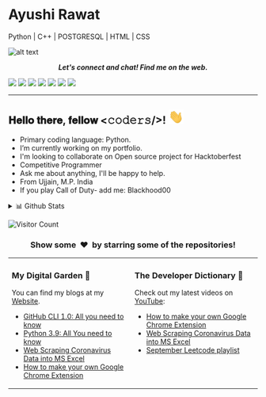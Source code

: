 # Ayushi Rawat

Python | C++ | POSTGRESQL | HTML | CSS

![alt text](https://github.com/ayushi7rawat/Python-Bootcamp/blob/master/PhotoGrid_1599195115056.jpg)
<p align="center">
  <b><i>Let's connect and chat! Find me on the web.</i></b>

[<img height="30" src="https://img.shields.io/badge/twitter-%231DA1F2.svg?&style=for-the-badge&logo=twitter&logoColor=white" />][twitter]
[<img height="30" src = "https://img.shields.io/badge/Youtube-%23E4405F.svg?&style=for-the-badge&logo=Youtube&logoColor=white">][Youtube] 
[<img height="30" src="https://img.shields.io/badge/Hashnode-%230077B5.svg?&style=for-the-badge&logo=Hashnode&logoColor=white" />][Hashnode]
[<img height="30" src = "https://img.shields.io/badge/gmail-c14438?&style=for-the-badge&logo=gmail&logoColor=white">][gmail] 
[<img height="30" src="https://img.shields.io/badge/linkedin-blue.svg?&style=for-the-badge&logo=linkedin&logoColor=white" />][LinkedIn]
[<img height="30" src="https://img.shields.io/badge/-Medium-000000.svg?&style=for-the-badge&logo=Medium&logoColor=white" />][Medium]
[<img height="30" src = "https://img.shields.io/badge/Facebook-036be4.svg?&style=for-the-badge&logo=facebook&logoColor=white">][Facebook]
<br />
<hr />


<h2> 𝐇𝐞𝐥𝐥𝐨 𝐭𝐡𝐞𝐫𝐞, 𝐟𝐞𝐥𝐥𝐨𝐰 <𝚌𝚘𝚍𝚎𝚛𝚜/>! <img src="https://raw.githubusercontent.com/ABSphreak/ABSphreak/master/gifs/Hi.gif" width="30px"></h2>
<!-- Namaste 🙏 -->
 <!--<img align="right" height="270px" alt="GIF" src="https://i.pinimg.com/originals/e4/26/70/e426702edf874b181aced1e2fa5c6cde.gif" /> -->
 
* Primary coding language: Python.
* I’m currently working on my portfolio.
* I'm looking to collaborate on Open source project for Hacktoberfest
* Competitive Programmer
* Ask me about anything, I'll be happy to help.
* From Ujjain, M.P. India
* If you play Call of Duty- add me: Blackhood00

<table><tr><td valign="top" width="33%">

### My Digital Garden 🌱
You can find my blogs at my [Website](https://ayushirawat.com).
- [GitHub CLI 1.0: All you need to know](https://ayushirawat.com/github-cli-10-all-you-need-to-know)
- [Python 3.9: All You need to know](https://ayushirawat.com/python-39-all-you-need-to-know)
- [Web Scraping Coronavirus Data into MS Excel](https://ayushirawat.com/web-scraping-coronavirus-data-into-ms-excel)
- [How to make your own Google Chrome Extension](https://ayushirawat.com/how-to-make-your-own-google-chrome-extension-1)

</td>
<td valign="top" width="34%">

### The Developer Dictionary 🌱
Check out my latest videos on [YouTube](https://www.youtube.com/ayushirawat):
- [How to make your own Google Chrome Extension](https://www.youtube.com/watch?v=ZWbPtPHR4hY)
- [Web Scraping Coronavirus Data into MS Excel](https://www.youtube.com/watch?v=CTRYYz1u7Y8)
- [September Leetcode playlist](https://www.youtube.com/playlist?list=PLjaO05BrsbIP4_rYhYjB95q-IpxoIXmlm)
</td>

 <details>
<summary>📊 Github Stats</summary>

<p align="center"> <img src="https://github-readme-stats.vercel.app/api?username=ayushi7rawat&show_icons=true&theme=gotham" alt="Ayushi Rawat | Stats" />

</details>


 ![Visitor Count](https://profile-counter.glitch.me/{ayushi7rawat}/count.svg)
 
 
<h3 align="center">Show some &nbsp;❤️&nbsp; by starring some of the repositories!</h3>

[twitter]: https://twitter.com/ayushi7rawat
[youtube]: https://youtube.com/ayushirawat
[Hashnode]: https://ayushirawat.com
[gmail]: https://gmail.com
[linkedin]: https://www.linkedin.com/in/ayushi7rawat/
[Medium]: https://medium.com/@ayushi7rawat
[Facebook]: https://www.facebook.com/ayushi7rawat
